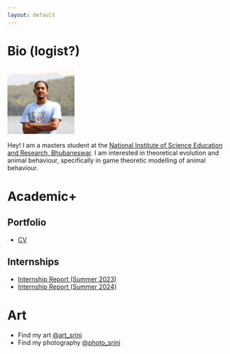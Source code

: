```yaml
---
layout: default
---
```


# Bio (logist?)
<img src="https://github.com/CaptChup/CaptChup.github.io/blob/main/media/img_3106_cropped.JPG?raw=true"  width="30%" height="15%">

Hey! I am a masters student at the [National Institute of Science Education and Research, Bhubaneswar](https://www.niser.ac.in/). I am interested in theoretical evolution and animal behaviour, specifically in game theoretic modelling of animal behaviour. 

# Academic+
## Portfolio
* [CV](academic/curriculum_vitae.pdf)

## Internships
* [Internship Report (Summer 2023)](https://github.com/CaptChup/CaptChup.github.io/blob/main/academic/summer_internship_report.pdf?raw=true)
* [Internship Report (Summer 2024)](https://github.com/CaptChup/CaptChup.github.io/blob/main/academic/summer_internship_report_c_l_srinivas_2024_signed_with_ack.pdf?raw=true)

# Art
* Find my art [@art_srini](https://www.instagram.com/art_srini/)
* Find my photography [@photo_srini](https://www.instagram.com/photo_srini/)
